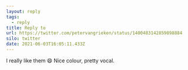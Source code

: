 ```yaml
---
layout: reply
tags:
  - reply
title: Reply to
url: https://twitter.com/petervangrieken/status/1400483142859898884
silo: twitter
date: 2021-06-03T16:05:11.433Z
---
```

I really like them 😄 Nice colour, pretty vocal.
